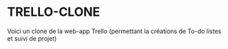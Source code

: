 # TRELLO-CLONE
Voici un clone de la web-app Trello (permettant la créations de To-do listes et suivi de projet)
